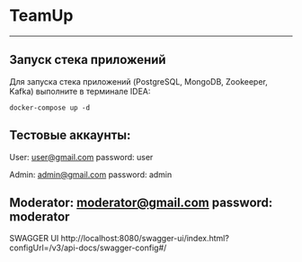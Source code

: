 # TeamUp

---
## Запуск стека приложений

Для запуска стека приложений (PostgreSQL, MongoDB, Zookeeper, Kafka) выполните в терминале IDEA:

    docker-compose up -d
## Тестовые аккаунты:

User: 
user@gmail.com password: user

Admin: 
admin@gmail.com password: admin

Moderator: 
moderator@gmail.com password: moderator
---
SWAGGER UI
http://localhost:8080/swagger-ui/index.html?configUrl=/v3/api-docs/swagger-config#/